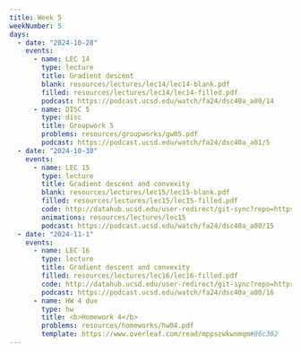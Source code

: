 ```yaml
---
title: Week 5
weekNumber: 5
days:
  - date: "2024-10-28"
    events:
      - name: LEC 14
        type: lecture
        title: Gradient descent
        blank: resources/lectures/lec14/lec14-blank.pdf
        filled: resources/lectures/lec14/lec14-filled.pdf
        podcast: https://podcast.ucsd.edu/watch/fa24/dsc40a_a00/14
      - name: DISC 5
        type: disc
        title: Groupwork 5
        problems: resources/groupworks/gw05.pdf
        podcast: https://podcast.ucsd.edu/watch/fa24/dsc40a_a01/5
  - date: "2024-10-30"
    events:
      - name: LEC 15
        type: lecture
        title: Gradient descent and convexity
        blank: resources/lectures/lec15/lec15-blank.pdf
        filled: resources/lectures/lec15/lec15-filled.pdf
        code: http://datahub.ucsd.edu/user-redirect/git-sync?repo=https://github.com/dsc-courses/dsc40a-2024-sp&subPath=lectures/lecture14/lec14-code.ipynb
        animations: resources/lectures/lec15
        podcast: https://podcast.ucsd.edu/watch/fa24/dsc40a_a00/15
  - date: "2024-11-1"
    events:
      - name: LEC 16
        type: lecture
        title: Gradient descent and convexity
        filled: resources/lectures/lec16/lec16-filled.pdf
        code: http://datahub.ucsd.edu/user-redirect/git-sync?repo=https://github.com/dsc-courses/dsc40a-2024-sp&subPath=lectures/lecture15/lec15-code.ipynb
        podcast: https://podcast.ucsd.edu/watch/fa24/dsc40a_a00/16
      - name: HW 4 due
        type: hw
        title: <b>Homework 4</b>
        problems: resources/homeworks/hw04.pdf
        template: https://www.overleaf.com/read/mppszwkwnmqm#86c302
---
```

